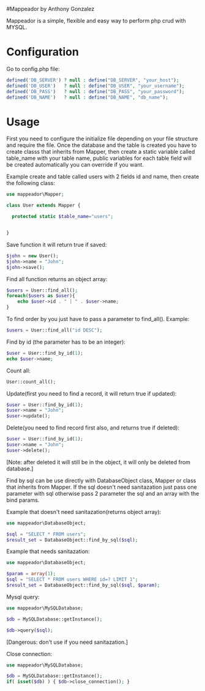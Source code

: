 #Mappeador by Anthony Gonzalez

Mappeador is a simple, flexible and easy way to perform php crud with MYSQL.

# Configuration
Go to config.php file:
```php
defined('DB_SERVER') ? null : define("DB_SERVER", "your_host");
defined('DB_USER')   ? null : define("DB_USER", "your_username");
defined('DB_PASS')   ? null : define("DB_PASS", "your_password");
defined('DB_NAME')   ? null : define("DB_NAME", "db_name");
```

# Usage
First you need to configure the initialize file depending on your file structure and require the file.
Once the database and the table is created you have to create classs that inherits from Mapper, then create a static variable called table_name with your table name, public variables for each table field will be created automatically you can override if you want.

Example create and table called users with 2 fields id and name, then create the following class:
```php
use mappeador\Mapper;

class User extends Mapper {

  protected static $table_name="users";


}
```

Save function it will return true if saved:
```php
$john = new User();
$john->name = "John";
$john->save();
```

Find all function returns an object array:
```php
$users = User::find_all();
foreach($users as $user){
    echo $user->id . " | " . $user->name;
}
```

To find order by you just have to pass a parameter to find_all().
Example:
```php
$users = User::find_all("id DESC");
```

Find by id (the parameter has to be an integer):
```php
$user = User::find_by_id(1);
echo $user->name;
```
Count all:
```php
User::count_all();
```

Update(first you need to find a record, it will return true if updated):
```php
$user = User::find_by_id(1);
$user->name = "John";
$user->update();
```
Delete(you need to find record first also, and returns true if deleted):
```php
$user = User::find_by_id(1);
$user->name = "John";
$user->delete();
```
[Note: after deleted it will still be in the object, it will only be deleted from database.]

Find by sql can be use directly with DatabaseObject class, Mapper or class that inherits from Mapper. If the sql doesn't need sanitazation just pass one parameter with sql otherwise pass 2 parameter the sql and an array with the bind params.

Example that doesn't need sanitazation(returns object array):
```php
use mappeador\DatabaseObject;

$sql = "SELECT * FROM users";
$result_set = DatabaseObject::find_by_sql($sql);
```
Example that needs sanitazation:
```php
use mappeador\DatabaseObject;

$param = array(1);
$sql = "SELECT * FROM users WHERE id=? LIMIT 1";
$result_set = DatabaseObject::find_by_sql($sql, $param);
```

Mysql query:
```php
use mappeador\MySQLDatabase;

$db = MySQLDatabase::getInstance();

$db->query($sql);
```
[Dangerous: don't use if you need sanitazation.]

Close connection:
```php
use mappeador\MySQLDatabase;

$db = MySQLDatabase::getInstance();
if( isset($db) ) { $db->close_connection(); }
```
